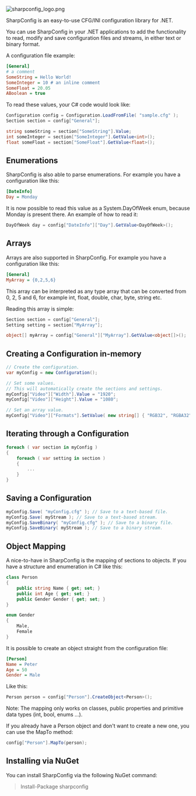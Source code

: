 ![sharpconfig_logo.png](https://bitbucket.org/repo/ER5Ajb/images/1435446224-sharpconfig_logo.png)

SharpConfig is an easy-to-use CFG/INI configuration library for .NET.

You can use SharpConfig in your .NET applications to add the functionality
to read, modify and save configuration files and streams, in either text or binary format.

A configuration file example:
```cfg
[General]
# a comment
SomeString = Hello World!
SomeInteger = 10 # an inline comment
SomeFloat = 20.05
ABoolean = true
```

To read these values, your C# code would look like:
```csharp
Configuration config = Configuration.LoadFromFile( "sample.cfg" );
Section section = config["General"];

string someString = section["SomeString"].Value;
int someInteger = section["SomeInteger"].GetValue<int>();
float someFloat = section["SomeFloat"].GetValue<float>();
```

Enumerations
---

SharpConfig is also able to parse enumerations.
For example you have a configuration like this:
```cfg
[DateInfo]
Day = Monday
```

It is now possible to read this value as a System.DayOfWeek enum, because Monday is present there.
An example of how to read it:

```csharp
DayOfWeek day = config["DateInfo"]["Day"].GetValue<DayOfWeek>();
```

Arrays
---

Arrays are also supported in SharpConfig.
For example you have a configuration like this:
```cfg
[General]
MyArray = {0,2,5,6}
```

This array can be interpreted as any type array that can be converted from 0, 2, 5 and 6, for example int, float, double, char, byte, string etc.

Reading this array is simple:
```csharp
Section section = config["General"];
Setting setting = section["MyArray"];

object[] myArray = config["General"]["MyArray"].GetValue<object[]>();
```

Creating a Configuration in-memory
---

```csharp
// Create the configuration.
var myConfig = new Configuration();

// Set some values.
// This will automatically create the sections and settings.
myConfig["Video"]["Width"].Value = "1920";
myConfig["Video"]["Height"].Value = "1080";

// Set an array value.
myConfig["Video"]["Formats"].SetValue( new string[] { "RGB32", "RGBA32" } );
```

Iterating through a Configuration
---

```csharp
foreach ( var section in myConfig )
{
    foreach ( var setting in section )
    {
        ...
    }
}
```

Saving a Configuration
---

```csharp
myConfig.Save( "myConfig.cfg" ); // Save to a text-based file.
myConfig.Save( myStream ); // Save to a text-based stream.
myConfig.SaveBinary( "myConfig.cfg" ); // Save to a binary file.
myConfig.SaveBinary( myStream ); // Save to a binary stream.
```

Object Mapping
---

A nice-to-have in SharpConfig is the mapping of sections to objects.
If you have a structure and enumeration in C# like this:
```csharp
class Person
{
    public string Name { get; set; }
    public int Age { get; set; }
    public Gender Gender { get; set; }
}

enum Gender
{
    Male,
    Female
}
```

It is possible to create an object straight from the configuration file:
```cfg
[Person]
Name = Peter
Age = 50
Gender = Male
```
Like this:
```csharp
Person person = config["Person"].CreateObject<Person>();
```

Note: The mapping only works on classes, public properties and primitive data types (int, bool, enums ...).

If you already have a Person object and don't want to create a new one, you can use the MapTo method:
```csharp
config["Person"].MapTo(person);
```

Installing via NuGet
---

You can install SharpConfig via the following NuGet command:
> Install-Package sharpconfig
